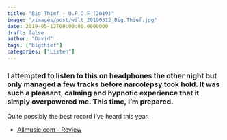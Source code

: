 ```yaml
---
title: "Big Thief - U.F.O.F (2019)"
image: "/images/post/wilt_20190512_Big.Thief.jpg"
date: 2019-05-12T00:00:00.0000000
draft: false
author: "David"
tags: ["bigthief"]
categories: ["Listen"]
---
```

### I attempted to listen to this on headphones the other night but only managed a few tracks before narcolepsy took hold. It was such a pleasant, calming and hypnotic experience that it simply overpowered me. This time, I’m prepared.

 Quite possibly the best record I’ve heard this year.

-  [Allmusic.com - Review](https://www.allmusic.com/album/ufof-mw0003257075)